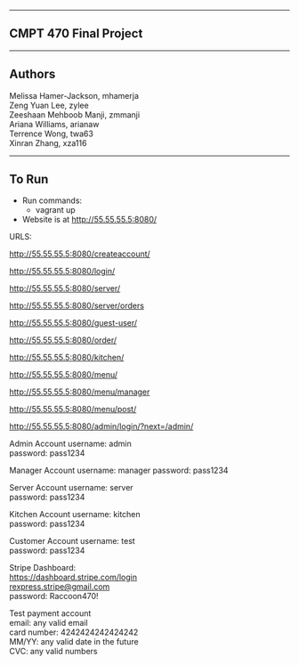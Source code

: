 -------------
CMPT 470
Final Project
-------------

-------
Authors
-------
Melissa Hamer-Jackson, mhamerja  
Zeng Yuan Lee, zylee  
Zeeshaan Mehboob Manji, zmmanji  
Ariana Williams, arianaw  
Terrence Wong, twa63  
Xinran Zhang, xza116  

------
To Run
------
- Run commands:
    - vagrant up
- Website is at http://55.55.55.5:8080/

URLS:

http://55.55.55.5:8080/createaccount/

http://55.55.55.5:8080/login/

http://55.55.55.5:8080/server/

http://55.55.55.5:8080/server/orders

http://55.55.55.5:8080/guest-user/

http://55.55.55.5:8080/order/

http://55.55.55.5:8080/kitchen/

http://55.55.55.5:8080/menu/

http://55.55.55.5:8080/menu/manager

http://55.55.55.5:8080/menu/post/

http://55.55.55.5:8080/admin/login/?next=/admin/


Admin Account
username: admin  
password: pass1234  

Manager Account
username: manager 
password: pass1234 

Server Account
username: server  
password: pass1234 

Kitchen Account
username: kitchen  
password: pass1234 

Customer Account
username: test  
password: pass1234

Stripe Dashboard:  
https://dashboard.stripe.com/login  
rexpress.stripe@gmail.com  
password: Raccoon470!  

Test payment account  
email: any valid email  
card number: 4242424242424242  
MM/YY: any valid date in the future  
CVC: any valid numbers  
